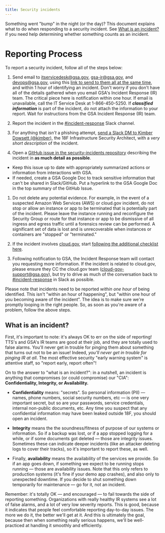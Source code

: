 ```yaml
---
title: Security incidents
---
```


Something went "bump" in the night (or the day)? This document explains what to do when responding to a security incident. See [What is an incident?](#what-is-an-incident) if you need help determining whether something counts as an incident.

# Reporting Process
To report a security incident, follow all of the steps below:

1. Send email to itservicedesk@gsa.gov, gsa-ir@gsa.gov, and devops@gsa.gov, using this
 <a href="mailto:itservicedesk@gsa.gov?subject=Incident:&cc=gsa-ir@gsa.gov;devops@gsa.gov">link to send to them all at the same time</a>,
 and within 1 hour of identifying an incident. Don't worry if you don't have all of the details gathered when you email GSA's Incident Response (IR) team. The critical piece here is notification within one hour. If email is unavailable, call the IT Service Desk at 1-866-450-5250. If **_classified information_** is part of the incident, do not attach the information to your report. Wait for instructions from the GSA Incident Response (IR) team.

1. Report the incident in the [#incident-response](https://civicactions.slack.com/messages/incident-response) Slack channel.

1. For anything that _isn't_ a phishing attempt, [send a Slack DM to Kimber Dowsett (@kimber)](https://civicactions.slack.com/messages/@kimber/), the 18F Infrastructure Security Architect, with a _very short description_ of the incident.

1. Open a [GitHub issue in the security-incidents repository](https://github.com/18F/security-incidents/issues/new) describing the incident in **as much detail as possible**.
  * Keep this issue up to date with appropriately summarized actions or information from interactions with GSA.
  * If needed, create a GSA Google Doc to track sensitive information that can't be shared in Slack/GitHub. Put a hyperlink to the GSA Google Doc in the top summary of the GitHub Issue.

1. Do not delete any potential evidence. For example, in the event of a suspected Amazon Web Services (AWS) or cloud.gov incident, do not stop or allow an instance or app to be terminated that is potentially part of the incident. Please leave the instance running and reconfigure the Security Group or route for that instance or app to be dismissive of all ingress and egress traffic until a forensics review can be performed. A significant set of data is lost and is unrecoverable when instances or containers are "stopped" or "terminated."

1. If the incident involves [cloud.gov](https://cloud.gov/), start [following the additional checklist here](https://docs.cloud.gov/ops/security-ir-checklist/).

1. Following notification to GSA, the Incident Response team will contact you requesting more information. If the incident is related to cloud.gov, please ensure they CC the cloud.gov team (cloud-gov-support@gsa.gov), but try to drive as much of the conversation back to [#incident-response](https://civicactions.slack.com/messages/incident-response) in Slack as possible.
 
Please note that incidents need to be reported *within one hour* of being identified. This isn't "within an hour of happening", but "within one hour of you becoming aware of the incident". The idea is to make sure we're promptly looping in the right people. So, as soon as you're aware of a problem, follow the above steps.

## What is an incident?

First, it's important to note: it's always OK to err on the side of reporting! TTS's and GSA's IR teams are good at their job, and they are totally used to false alarms. You'll never get in trouble for pinging them about something that turns out not to be an issue! Indeed, *you'll never get in trouble for pinging IR at all*. The most effective security "early warning system" is attentive staff, so "report early, report often"!

On to the answer to "what is an incident?": in a nutshell, an incident is anything that compromises (or could compromise) our "CIA": **Confidentiality, Integrity, or Availability.**

- **Confidentiality** means: "secrets". So personal information (PII) — names, phone numbers, social security numbers, etc — is one very important secret, but so are your passwords, service credentials, internal non-public documents, etc. Any time you suspect that any confidential information may have been leaked outside 18F, you should open an incident.

- **Integrity** means the the soundness/fitness of purpose of our systems or information. So if a backup was lost, or if a app stopped logging for a while, or if some documents got deleted — those are integrity issues. Sometimes these can indicate deeper incidents (like an attacker deleting logs to cover their tracks), so it's important to report these, as well.

- Finally, **availability** means the availability of the services we provide. So if an app goes down, if something we expect to be running stops running — those are availability issues. Note that this only refers to production systems (it's fine if your demo app crashes), and also only to unexpected downtime. If you decide to shut something down temporarily for maintenance — go for it, not an incident.

Remember: it's totally OK — and encouraged — to fail towards the side of reporting something. Organizations with really healthy IR systems see a lot of false alarms, and a lot of very low severity reports. This is good, because it indicates that people feel comfortable reporting day-to-day issues. The more we do it, the better we'll get at it. And this is ultimately the goal, because then when something really serious happens, we'll be well-practiced at handling it smoothly and efficiently.
